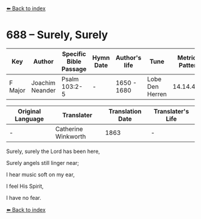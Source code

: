 [⬅️ Back to index](../README.md)

# 688 – Surely, Surely

Key | Author   | Specific Bible Passage     |Hymn Date |Author's life |Tune |Metrical Pattern   |Composer/Source                                                                                        
-- | --------- | ---------------------------|----------|--------------|-----|-------------------|-------------   
F Major  | Joachim Neander      | Psalm 103:2-5 | -  | 1650 - 1680 | Lobe Den Herren | 14.14.4.7.8 | Chorale Book for England, 1863 

Original Language | Translater | Translation Date   | Translater's Life     
----------------- | --------- | --------------------|-------------   
\-  | Catherine Winkworth      | 1863 | -  | 1827 - 1878 

Surely, surely the Lord has been here,

Surely angels still linger near;

I hear music soft on my ear,

I feel His Spirit,

I have no fear.

[⬅️ Back to index](../README.md)
